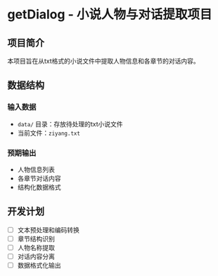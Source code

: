 # getDialog - 小说人物与对话提取项目

## 项目简介

本项目旨在从txt格式的小说文件中提取人物信息和各章节的对话内容。

## 数据结构

### 输入数据
- `data/` 目录：存放待处理的txt小说文件
- 当前文件：`ziyang.txt`

### 预期输出
- 人物信息列表
- 各章节对话内容
- 结构化数据格式

## 开发计划

- [ ] 文本预处理和编码转换
- [ ] 章节结构识别  
- [ ] 人物名称提取
- [ ] 对话内容分离
- [ ] 数据格式化输出
